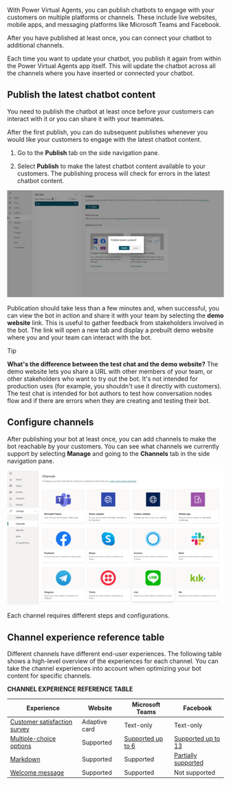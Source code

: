 With Power Virtual Agents, you can publish chatbots to engage with your
customers on multiple platforms or channels. These include live websites, mobile
apps, and messaging platforms like Microsoft Teams and Facebook.

After you have published at least once, you can connect your chatbot to
additional channels.

Each time you want to update your chatbot, you publish it again from within the
Power Virtual Agents app itself. This will update the chatbot across all the
channels where you have inserted or connected your chatbot.

## Publish the latest chatbot content

You need to publish the chatbot at least once before your customers can interact
with it or you can share it with your teammates.

After the first publish, you can do subsequent publishes whenever you would like
your customers to engage with the latest chatbot content.

1.  Go to the **Publish** tab on the side navigation pane.

2.  Select **Publish** to make the latest chatbot content available to your customers. The publishing process will check for errors in the latest chatbot content.


![Validate latest bot content for publish](../media/publish-latest-bot-content.png)

Publication should take less than a few minutes and, when successful, you can
view the bot in action and share it with your team by selecting the **demo
website** link. This is useful to gather feedback from stakeholders involved in
the bot. The link will open a new tab and display a prebuilt demo website where
you and your team can interact with the bot.

>[!TIP]
>**What's the difference between the test chat and the demo website?** The demo website lets you share a URL with other members of your team, or other stakeholders who want to try out the bot. It's not intended for production uses (for example, you shouldn't use it directly with customers). The test chat is intended for bot authors to test how conversation nodes flow and if there are errors when they are creating and testing their bot.

## Configure channels

After publishing your bot at least once, you can add channels to make the bot
reachable by your customers. You can see what channels we currently support by
selecting **Manage** and going to the **Channels** tab in the side navigation
pane.

![Channel settings](../media/channel-settings.png)

Each channel requires different steps and configurations.

## Channel experience reference table

Different channels have different end-user experiences. The following table
shows a high-level overview of the experiences for each channel. You can take
the channel experiences into account when optimizing your bot content for
specific channels.

**CHANNEL EXPERIENCE REFERENCE TABLE**

|**Experience**|**Website**|**Microsoft Teams**|**Facebook**|
|--|--|--|--|
| [Customer satisfaction survey](/power-virtual-agents/authoring-create-edit-topics#insert-nodes) | Adaptive card | Text-only | Text-only |
| [Multiple-choice options](/power-virtual-agents/authoring-create-edit-topics#insert-nodes)      | Supported     | [Supported up to 6](/microsoftteams/platform/concepts/cards/cards-reference#hero-card) | [Supported up to 13](https://developers.facebook.com/docs/messenger-platform/send-messages/quick-replies/) |
| [Markdown](https://daringfireball.net/projects/markdown/)                                                                       | Supported     | Supported                                                                                                              | [Partially supported](https://www.facebook.com/help/147348452522644?helpref=related)                       |
| [Welcome message](/power-virtual-agents/authoring-create-edit-topics#insert-nodes)              | Supported     | Supported                                                                                                              | Not supported                                                                                              |

